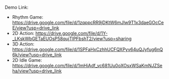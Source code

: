 Demo Link:

- Rhythm Game: https://drive.google.com/file/d/1zqppcRR9jDKtW6mJlw9T1x3daeGOcCeE/view?usp=drive_link
- 2D Action: https://drive.google.com/file/d/1Y-_LKskWbGETaEUOsP58qujTlPFbshT2/view?usp=sharing
- 3D Action: https://drive.google.com/file/d/1SPFaHxCzhhUCFQXPyv64uQJyfug6nQ6k/view?usp=drive_link
- 2D Idle Game: https://drive.google.com/file/d/1mHiAdf_vc681Uu0oXOsxWSaKmNJZSeha/view?usp=drive_link
